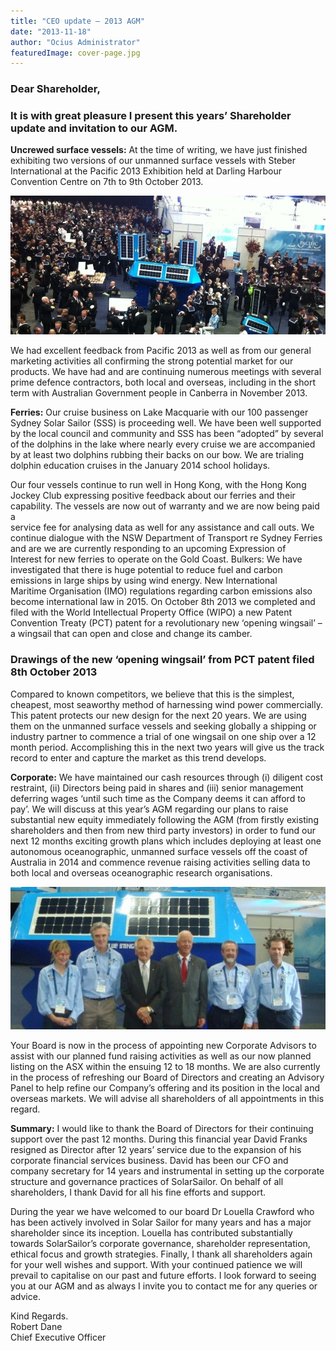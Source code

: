 ```yaml
---
title: "CEO update – 2013 AGM"
date: "2013-11-18"
author: "Ocius Administrator"
featuredImage: cover-page.jpg
---
```


### **Dear Shareholder,**

### It is with great pleasure I present this years’ Shareholder update and invitation to our AGM.

**Uncrewed surface vessels:** At the time of writing, we have just finished exhibiting two versions of our unmanned surface vessels with Steber International at the Pacific 2013 Exhibition held at Darling Harbour Convention Centre on 7th to 9th October 2013.

![Cover page](./cover-page.jpg)

We had excellent feedback from Pacific 2013 as well as from our general marketing activities all confirming the strong potential market for our products. We have had and are continuing numerous meetings with several  
prime defence contractors, both local and overseas, including in the short term with Australian Government people in Canberra in November 2013.

**Ferries:** Our cruise business on Lake Macquarie with our 100 passenger Sydney Solar Sailor (SSS) is proceeding well. We have been well supported by the local council and community and SSS has been “adopted” by several of the dolphins in the lake where nearly every cruise we are accompanied by at least two dolphins rubbing their backs on our bow. We are trialing dolphin education cruises in the January 2014 school holidays.

Our four vessels continue to run well in Hong Kong, with the Hong Kong Jockey Club expressing positive feedback about our ferries and their capability. The vessels are now out of warranty and we are now being paid a  
service fee for analysing data as well for any assistance and call outs. We continue dialogue with the NSW Department of Transport re Sydney Ferries and are we are currently responding to an upcoming Expression of  
Interest for new ferries to operate on the Gold Coast. Bulkers: We have investigated that there is huge potential to reduce fuel and carbon emissions in large ships by using wind energy. New International  
Maritime Organisation (IMO) regulations regarding carbon emissions also become international law in 2015\. On October 8th 2013 we completed and filed with the World Intellectual Property Office (WIPO) a new Patent  
Convention Treaty (PCT) patent for a revolutionary new ‘opening wingsail’ – a wingsail that can open and close and change its camber.

### Drawings of the new ‘opening wingsail’ from PCT patent filed 8th October 2013

Compared to known competitors, we believe that this is the simplest, cheapest, most seaworthy method of harnessing wind power commercially. This patent protects our new design for the next 20 years. We are using them on the unmanned surface vessels and seeking globally a shipping or industry partner to commence a trial of one wingsail on one ship over a 12 month period. Accomplishing this in the next two years will give us the track record to enter and capture the market as this trend develops.

**Corporate:** We have maintained our cash resources through (i) diligent cost restraint, (ii) Directors being paid in shares and (iii) senior management deferring wages ‘until such time as the Company deems it can afford to pay’. We will discuss at this year’s AGM regarding our plans to raise substantial new equity immediately following the AGM (from firstly existing shareholders and then from new third party investors) in order to fund our next 12 months exciting growth plans which includes deploying at least one autonomous oceanographic, unmanned surface vessels off the coast of Australia in 2014 and commence revenue raising activities selling data to both local and overseas oceanographic research organisations.

![SolarSailor Steber](./SolarSailorSteber.jpeg)

Your Board is now in the process of appointing new Corporate Advisors to assist with our planned fund raising activities as well as our now planned listing on the ASX within the ensuing 12 to 18 months. We are also currently in the process of refreshing our Board of Directors and creating an Advisory Panel to help refine our Company’s offering and its position in the local and overseas markets. We will advise all shareholders of all appointments in this regard.

**Summary:** I would like to thank the Board of Directors for their continuing support over the past 12 months. During this financial year David Franks resigned as Director after 12 years’ service due to the expansion of his corporate financial services business. David has been our CFO and company secretary for 14 years and instrumental in setting up the corporate structure and governance practices of SolarSailor. On behalf of all shareholders, I thank David for all his fine efforts and support.

During the year we have welcomed to our board Dr Louella Crawford who has been actively involved in Solar Sailor for many years and has a major shareholder since its inception. Louella has contributed substantially towards SolarSailor’s corporate governance, shareholder representation, ethical focus and growth strategies. Finally, I thank all shareholders again for your well wishes and support. With your continued patience we will prevail to capitalise on our past and future efforts. I look forward to seeing you at our AGM and as always I invite you to contact me for any queries or advice.

Kind Regards.  
Robert Dane  
Chief Executive Officer

